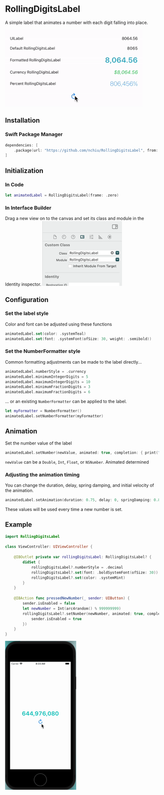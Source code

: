 # RollingDigitsLabel

A simple label that animates a number with each digit falling into place.

![Various example labels](/Images/overview.gif)

## Installation

### Swift Package Manager
```swift
dependencies: [
    .package(url: "https://github.com/nchiu/RollingDigitsLabel", from: "1.0.0")
]
```

## Initialization

### In Code

```swift
let animatedLabel = RollingDigitsLabel(frame: .zero)
```

### In Interface Builder

Drag a new view on to the canvas and set its class and module in the Identity inspector.
![Interface Builder configuration](/Images/ibCustomClass.png)

## Configuration

### Set the label style

Color and font can be adjusted using these functions 
```swift
animatedLabel.set(color: .systemTeal)
animatedLabel.set(font: .systemFont(ofSize: 30, weight: .semibold))
```

### Set the NumberFormatter style

Common formatting adjustments can be made to the label directly...
```swift
animatedLabel.numberStyle = .currency
animatedLabel.minimumIntegerDigits = 5
animatedLabel.maximumIntegerDigits = 10
animatedLabel.minimumFractionDigits = 3
animatedLabel.maximumFractionDigits = 6
```

... or an existing `NumberFormatter` can be applied to the label.
```swift
let myFormatter = NumberFormatter()
animatedLabel.setNumberFormatter(myFormatter)
```

## Animation

Set the number value of the label
```swift
animatedLabel.setNumber(newValue, animated: true, completion: { print("animation complete") })
```
`newValue` can be a `Double`, `Int`, `Float`, or `NSNumber`. Animated determined 

### Adjusting the animation timing

You can change the duration, delay, spring damping, and initial velocity of the animation.
```swift
animatedLabel.setAnimation(duration: 0.75, delay: 0, springDamping: 0.85, initialVelocity: 0.5)
```
These values will be used every time a new number is set.

## Example
```swift
import RollingDigitsLabel

class ViewController: UIViewController {
    
    @IBOutlet private var rollingDigitsLabel: RollingDigitsLabel? {
        didSet {
            rollingDigitsLabel?.numberStyle = .decimal
            rollingDigitsLabel?.set(font: .boldSystemFont(ofSize: 30))
            rollingDigitsLabel?.set(color: .systemMint)
        }
    }
    
    @IBAction func pressedNewNumber(_ sender: UIButton) {
        sender.isEnabled = false
        let newNumber = Int(arc4random() % 999999999)
        rollingDigitsLabel?.setNumber(newNumber, animated: true, completion: {
            sender.isEnabled = true
        })
    }
}
```
![Example code running](/Images/example.gif)
